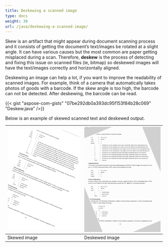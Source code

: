 ```yaml
---
title: Deskewing a scanned image
type: docs
weight: 30
url: /java/deskewing-a-scanned-image/
---
```


Skew is an artifact that might appear during document scanning process and it consists of getting the document’s text/images be rotated at a slight angle. It can have various causes but the most common are paper getting misplaced during a scan. Therefore, **deskew** is the process of detecting and fixing this issue on scanned files (ie, bitmap) so deskewed images will have the text/images correctly and horizontally aligned.

Deskewing an image can help a lot, if you want to improve the readability of scanned images. For example, think of a camera that automatically takes photos of goods with a barcode. If the skew angle is too high, the barcode can not be detected. After deskewing, the barcode can be read.

{{< gist "aspose-com-gists" "07be292db0a393dc95f153f84b28c069" "Deskew.java" />}}


Below is an example of skewed scanned text and deskewed output.

| ![todo:image_alt_text](deskewing-a-scanned-image_1.png) | ![todo:image_alt_text](deskewing-a-scanned-image_2.png) |
| ------------------------------------------------------- | ------------------------------------------------------- |
| Skewed image                                            | Deskewed image                                          |